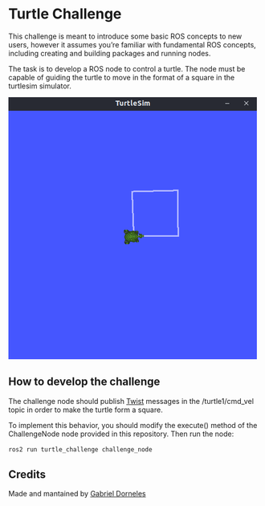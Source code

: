 # Turtle Challenge

This challenge is meant to introduce some basic ROS concepts to new users, however it assumes you’re familiar with fundamental ROS concepts, including creating and building packages and running nodes.

The task is to develop a ROS node to control a turtle. The node must be capable of guiding the turtle to move in the format of a square in the turtlesim simulator. 

![turtle](image.png)


## How to develop the challenge

The challenge node should publish [Twist](https://docs.ros.org/en/noetic/api/geometry_msgs/html/msg/Twist.html) messages in the /turtle1/cmd_vel topic in order to make the turtle form a square.

To implement this behavior, you should modify the execute() method of the ChallengeNode node provided in this repository. Then run the node:

```bash
ros2 run turtle_challenge challenge_node
```

## Credits

Made and mantained by [Gabriel Dorneles](https://github.com/gadorneles) 